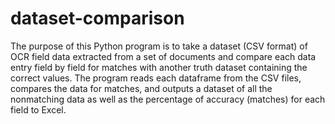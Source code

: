 # dataset-comparison
The purpose of this Python program is to take a dataset (CSV format) of OCR field data extracted from a set of documents and compare each data entry field by field for matches with another truth dataset containing the correct values. The program reads each dataframe from the CSV files, compares the data for matches, and outputs a dataset of all the nonmatching data as well as the percentage of accuracy (matches) for each field to Excel.
